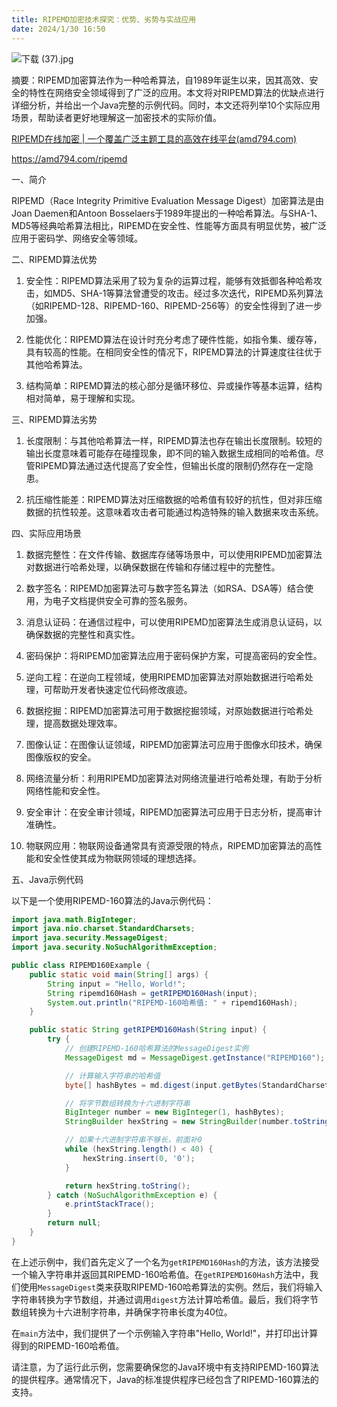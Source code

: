 ```yaml
---
title: RIPEMD加密技术探究：优势、劣势与实战应用
date: 2024/1/30 16:50
---
```



![下载 (37).jpg](https://p6-juejin.byteimg.com/tos-cn-i-k3u1fbpfcp/163dc4588bdd4f2ca368987a49699932~tplv-k3u1fbpfcp-jj-mark:0:0:0:0:q75.image#?w=1024&h=768&s=124078&e=jpg&b=dfdac4)

摘要：RIPEMD加密算法作为一种哈希算法，自1989年诞生以来，因其高效、安全的特性在网络安全领域得到了广泛的应用。本文将对RIPEMD算法的优缺点进行详细分析，并给出一个Java完整的示例代码。同时，本文还将列举10个实际应用场景，帮助读者更好地理解这一加密技术的实际价值。

[RIPEMD在线加密 | 一个覆盖广泛主题工具的高效在线平台(amd794.com)](https://amd794.com/ripemd)

https://amd794.com/ripemd

一、简介

RIPEMD（Race Integrity Primitive Evaluation Message Digest）加密算法是由Joan Daemen和Antoon Bosselaers于1989年提出的一种哈希算法。与SHA-1、MD5等经典哈希算法相比，RIPEMD在安全性、性能等方面具有明显优势，被广泛应用于密码学、网络安全等领域。

二、RIPEMD算法优势

1. 安全性：RIPEMD算法采用了较为复杂的运算过程，能够有效抵御各种哈希攻击，如MD5、SHA-1等算法曾遭受的攻击。经过多次迭代，RIPEMD系列算法（如RIPEMD-128、RIPEMD-160、RIPEMD-256等）的安全性得到了进一步加强。

2. 性能优化：RIPEMD算法在设计时充分考虑了硬件性能，如指令集、缓存等，具有较高的性能。在相同安全性的情况下，RIPEMD算法的计算速度往往优于其他哈希算法。

3. 结构简单：RIPEMD算法的核心部分是循环移位、异或操作等基本运算，结构相对简单，易于理解和实现。

三、RIPEMD算法劣势

1. 长度限制：与其他哈希算法一样，RIPEMD算法也存在输出长度限制。较短的输出长度意味着可能存在碰撞现象，即不同的输入数据生成相同的哈希值。尽管RIPEMD算法通过迭代提高了安全性，但输出长度的限制仍然存在一定隐患。

2. 抗压缩性能差：RIPEMD算法对压缩数据的哈希值有较好的抗性，但对非压缩数据的抗性较差。这意味着攻击者可能通过构造特殊的输入数据来攻击系统。

四、实际应用场景

1. 数据完整性：在文件传输、数据库存储等场景中，可以使用RIPEMD加密算法对数据进行哈希处理，以确保数据在传输和存储过程中的完整性。

2. 数字签名：RIPEMD加密算法可与数字签名算法（如RSA、DSA等）结合使用，为电子文档提供安全可靠的签名服务。

3. 消息认证码：在通信过程中，可以使用RIPEMD加密算法生成消息认证码，以确保数据的完整性和真实性。

4. 密码保护：将RIPEMD加密算法应用于密码保护方案，可提高密码的安全性。

5. 逆向工程：在逆向工程领域，使用RIPEMD加密算法对原始数据进行哈希处理，可帮助开发者快速定位代码修改痕迹。

6. 数据挖掘：RIPEMD加密算法可用于数据挖掘领域，对原始数据进行哈希处理，提高数据处理效率。

7. 图像认证：在图像认证领域，RIPEMD加密算法可应用于图像水印技术，确保图像版权的安全。

8. 网络流量分析：利用RIPEMD加密算法对网络流量进行哈希处理，有助于分析网络性能和安全性。

9. 安全审计：在安全审计领域，RIPEMD加密算法可应用于日志分析，提高审计准确性。

10. 物联网应用：物联网设备通常具有资源受限的特点，RIPEMD加密算法的高性能和安全性使其成为物联网领域的理想选择。

五、Java示例代码

以下是一个使用RIPEMD-160算法的Java示例代码：

```java
import java.math.BigInteger;
import java.nio.charset.StandardCharsets;
import java.security.MessageDigest;
import java.security.NoSuchAlgorithmException;

public class RIPEMD160Example {
    public static void main(String[] args) {
        String input = "Hello, World!";
        String ripemd160Hash = getRIPEMD160Hash(input);
        System.out.println("RIPEMD-160哈希值: " + ripemd160Hash);
    }

    public static String getRIPEMD160Hash(String input) {
        try {
            // 创建RIPEMD-160哈希算法的MessageDigest实例
            MessageDigest md = MessageDigest.getInstance("RIPEMD160");

            // 计算输入字符串的哈希值
            byte[] hashBytes = md.digest(input.getBytes(StandardCharsets.UTF_8));

            // 将字节数组转换为十六进制字符串
            BigInteger number = new BigInteger(1, hashBytes);
            StringBuilder hexString = new StringBuilder(number.toString(16));

            // 如果十六进制字符串不够长，前面补0
            while (hexString.length() < 40) {
                hexString.insert(0, '0');
            }

            return hexString.toString();
        } catch (NoSuchAlgorithmException e) {
            e.printStackTrace();
        }
        return null;
    }
}
```

在上述示例中，我们首先定义了一个名为`getRIPEMD160Hash`的方法，该方法接受一个输入字符串并返回其RIPEMD-160哈希值。在`getRIPEMD160Hash`方法中，我们使用`MessageDigest`类来获取RIPEMD-160哈希算法的实例。然后，我们将输入字符串转换为字节数组，并通过调用`digest`方法计算哈希值。最后，我们将字节数组转换为十六进制字符串，并确保字符串长度为40位。

在`main`方法中，我们提供了一个示例输入字符串"Hello, World!"，并打印出计算得到的RIPEMD-160哈希值。

请注意，为了运行此示例，您需要确保您的Java环境中有支持RIPEMD-160算法的提供程序。通常情况下，Java的标准提供程序已经包含了RIPEMD-160算法的支持。
